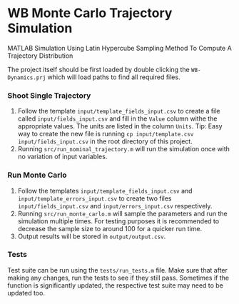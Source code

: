 # WB Monte Carlo Trajectory Simulation
MATLAB Simulation Using Latin Hypercube Sampling Method To Compute A Trajectory Distribution

The project itself should be first loaded by double clicking the `WB-Dynamics.prj` which will load paths to find all required files.

### Shoot Single Trajectory
1. Follow the template `input/template_fields_input.csv` to create a file called `input/fields_input.csv` and fill in the `Value` column withe the appropriate values. The units are listed in the column `Units`. Tip: Easy way to create the new file is running `cp input/template.csv input/fields_input.csv` in the root directory of this project.
2. Running `src/run_nominal_trajectory.m` will run the simulation once with no variation of input variables. 

### Run Monte Carlo
1. Follow the templates `input/template_fields_input.csv` and `input/template_errors_input.csv` to create two files `input/fields_input.csv` and `input/errors_input.csv` respectively.
2. Running `src/run_monte_carlo.m` will sample the parameters and run the simulation multiple times. For testing purposes it is recommended to decrease the sample size to around 100 for a quicker run time.
3. Output results will be stored in `output/output.csv`.

### Tests
Test suite can be run using the `tests/run_tests.m` file. Make sure that after making any changes, run the tests to see if they still pass. Sometimes if the function is significantly updated, the respective test suite may need to be updated too.
